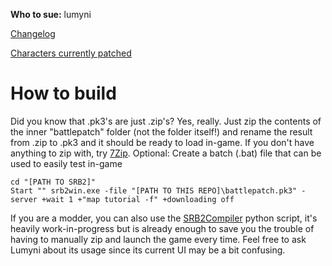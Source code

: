 **Who to sue:** lumyni

[Changelog](https://github.com/felixLumyni/battlepatch/blob/main/battlepatch/changelog.txt)

[Characters currently patched](https://github.com/users/felixLumyni/projects/2)
# How to build
Did you know that .pk3's are just .zip's? Yes, really. Just zip the contents of the inner "battlepatch" folder (not the folder itself!) and rename the result from .zip to .pk3 and it should be ready to load in-game. If you don't have anything to zip with, try [7Zip](https://www.7-zip.org/).
Optional: Create a batch (.bat) file that can be used to easily test in-game
```
cd "[PATH TO SRB2]"
Start "" srb2win.exe -file "[PATH TO THIS REPO]\battlepatch.pk3" -server +wait 1 +"map tutorial -f" +downloading off
```
If you are a modder, you can also use the [SRB2Compiler](https://github.com/felixLumyni/SRB2-compiler) python script, it's heavily work-in-progress but is already enough to save you the trouble of having to manually zip and launch the game every time. Feel free to ask Lumyni about its usage since its current UI may be a bit confusing.
